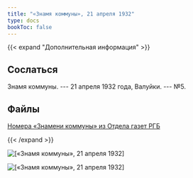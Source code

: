 ```yaml
---
title: "«Знамя коммуны», 21 апреля 1932"
type: docs
bookToc: false
---
```


{{< expand "Дополнительная информация" >}}
## Сослаться
Знамя коммуны. --- 21 апреля 1932 года, Валуйки. --- №5.

## Файлы
[Номера «Знамени коммуны» из Отдела газет РГБ](https://www.dropbox.com/sh/ll2g4k6wpotne98/AABqN9hCtVLKI6zfZcimeKIka?dl=0)

{{< /expand >}}

![[«Знамя коммуны», 21 апреля 1932]](/static/img/papers/ZK_№5_21.4.32_p-1.jpg)

![[«Знамя коммуны», 21 апреля 1932]](/static/img/papers/ZK_№5_21.4.32_p-2.jpg)
